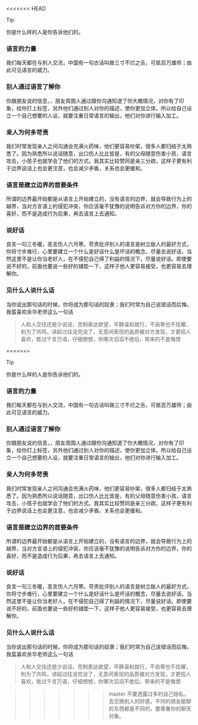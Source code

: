 <<<<<<< HEAD
> [!TIP]
>你是什么样的人是你告诉他们的。
### 语言的力量
我们每天都在与别人交流，中国有一句古话叫做三寸不烂之舌，可抵百万雄师；由此可见语言的威力。
### 别人通过语言了解你
你跟朋友说的信息，，朋友周围人通过跟你沟通知道了你大概情况，对你有了印象，给你打上标签，另外他们通过别人对你的描述，使你更加立体。所以给自己设立一个自己想要的人设，就要注重日常语言的输出，他们对你进行输入加工。
### 亲人为何多苛责
我们时常发现亲人之间沟通会充满火药味，他们更容易吵架，很多人都归结于太熟悉了。因为熟悉所以说话随意，出口伤人比比皆是，有的父母随意伤害小孩，语言攻击，小孩子也就学会了他们的方式。我其实比较赞同是亲三分疏，这样子更有利于边界说话上也会更注意，也会减少矛盾，关系也会更缓和。
### 语言是建立边界的首要条件
所谓的边界最开始都是从语言上开始建立的，没有语言的边界，就会导致行为上的越界，当对方言语上的侵犯冲突，你应该毫不犹豫的说明告诉对方你的边界，你的喜好，而不是造成行为后果，再去语言上去通知。
### 说好话
良言一句三冬暖，恶言伤人六月寒。苛责批评别人的语言是树立敌人的最好方式，你将寸步难行，心里要建立一个什么是好话什么是坏话的概念，尽量去说好话，当然这里不是让你当老好人，在不侵犯自己得了利益的情况下，尽量说好话。即使要说不好的，前面也要说一些好的铺垫一下，这样子他人更容易接受，也更容易去理解你。
### 见什么人说什么话

当你说出那句话的时候，你将成为那句话的奴隶；我们时常为自己说错话而后悔，我蛮喜欢余华老师这么一句话

> 人和人交往还是少说话，克制表达欲望，平静温和就行，不自卑也不炫耀，别为了共鸣，讲起过往没完没了，无意间表现的品质被对方发现，才更招人喜欢，胜过千言万语，仔细想想，你哪次滔滔不绝后，带来的不是悔恨

=======
> [!TIP]
>你是什么样的人是你告诉他们的。
### 语言的力量
我们每天都在与别人交流，中国有一句古话叫做三寸不烂之舌，可抵百万雄师；由此可见语言的威力。
### 别人通过语言了解你
你跟朋友说的信息，，朋友周围人通过跟你沟通知道了你大概情况，对你有了印象，给你打上标签，另外他们通过别人对你的描述，使你更加立体。所以给自己设立一个自己想要的人设，就要注重日常语言的输出，他们对你进行输入加工。
### 亲人为何多苛责
我们时常发现亲人之间沟通会充满火药味，他们更容易吵架，很多人都归结于太熟悉了。因为熟悉所以说话随意，出口伤人比比皆是，有的父母随意伤害小孩，语言攻击，小孩子也就学会了他们的方式。我其实比较赞同是亲三分疏，这样子更有利于边界说话上也会更注意，也会减少矛盾，关系也会更缓和。
### 语言是建立边界的首要条件
所谓的边界最开始都是从语言上开始建立的，没有语言的边界，就会导致行为上的越界，当对方言语上的侵犯冲突，你应该毫不犹豫的说明告诉对方你的边界，你的喜好，而不是造成行为后果，再去语言上去通知。
### 说好话
良言一句三冬暖，恶言伤人六月寒。苛责批评别人的语言是树立敌人的最好方式，你将寸步难行，心里要建立一个什么是好话什么是坏话的概念，尽量去说好话，当然这里不是让你当老好人，在不侵犯自己得了利益的情况下，尽量说好话。即使要说不好的，前面也要说一些好的铺垫一下，这样子他人更容易接受，也更容易去理解你。
### 见什么人说什么话

当你说出那句话的时候，你将成为那句话的奴隶；我们时常为自己说错话而后悔，我蛮喜欢余华老师这么一句话

> 人和人交往还是少说话，克制表达欲望，平静温和就行，不自卑也不炫耀，别为了共鸣，讲起过往没完没了，无意间表现的品质被对方发现，才更招人喜欢，胜过千言万语，仔细想想，你哪次滔滔不绝后，带来的不是悔恨

>>>>>>> master
不要透露过多的自己隐私，去交换别人的好感，不同的朋友能聊的东西都是不同的，要尊重你的聊天对象。